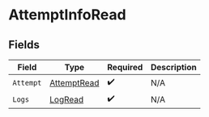 # AttemptInfoRead


## Fields

| Field                                             | Type                                              | Required                                          | Description                                       |
| ------------------------------------------------- | ------------------------------------------------- | ------------------------------------------------- | ------------------------------------------------- |
| `Attempt`                                         | [AttemptRead](../../models/shared/attemptread.md) | :heavy_check_mark:                                | N/A                                               |
| `Logs`                                            | [LogRead](../../models/shared/logread.md)         | :heavy_check_mark:                                | N/A                                               |
